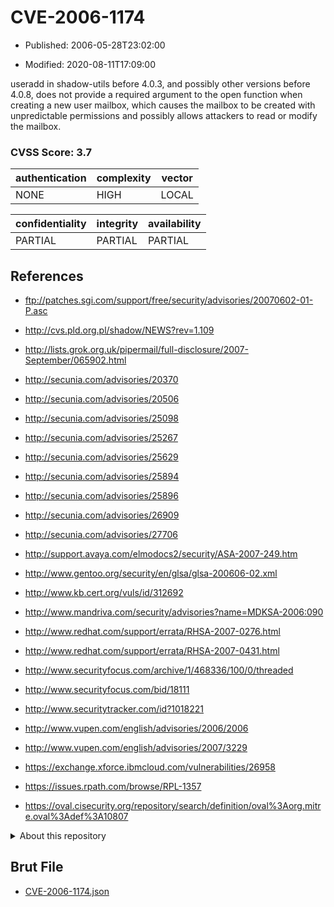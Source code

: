 # CVE-2006-1174

- Published: 2006-05-28T23:02:00

- Modified: 2020-08-11T17:09:00

useradd in shadow-utils before 4.0.3, and possibly other versions before 4.0.8, does not provide a required argument to the open function when creating a new user mailbox, which causes the mailbox to be created with unpredictable permissions and possibly allows attackers to read or modify the mailbox.

### CVSS Score: **3.7**

| authentication | complexity | vector |
| --- | --- | --- |
| NONE | HIGH | LOCAL |

| confidentiality | integrity | availability |
| --- | --- | --- |
| PARTIAL | PARTIAL | PARTIAL |

## References

* ftp://patches.sgi.com/support/free/security/advisories/20070602-01-P.asc

* http://cvs.pld.org.pl/shadow/NEWS?rev=1.109

* http://lists.grok.org.uk/pipermail/full-disclosure/2007-September/065902.html

* http://secunia.com/advisories/20370

* http://secunia.com/advisories/20506

* http://secunia.com/advisories/25098

* http://secunia.com/advisories/25267

* http://secunia.com/advisories/25629

* http://secunia.com/advisories/25894

* http://secunia.com/advisories/25896

* http://secunia.com/advisories/26909

* http://secunia.com/advisories/27706

* http://support.avaya.com/elmodocs2/security/ASA-2007-249.htm

* http://www.gentoo.org/security/en/glsa/glsa-200606-02.xml

* http://www.kb.cert.org/vuls/id/312692

* http://www.mandriva.com/security/advisories?name=MDKSA-2006:090

* http://www.redhat.com/support/errata/RHSA-2007-0276.html

* http://www.redhat.com/support/errata/RHSA-2007-0431.html

* http://www.securityfocus.com/archive/1/468336/100/0/threaded

* http://www.securityfocus.com/bid/18111

* http://www.securitytracker.com/id?1018221

* http://www.vupen.com/english/advisories/2006/2006

* http://www.vupen.com/english/advisories/2007/3229

* https://exchange.xforce.ibmcloud.com/vulnerabilities/26958

* https://issues.rpath.com/browse/RPL-1357

* https://oval.cisecurity.org/repository/search/definition/oval%3Aorg.mitre.oval%3Adef%3A10807

<details>
<summary>About this repository</summary> 

  This repository is part of the project [Live Hack CVE](https://github.com/Live-Hack-CVE). Main website can be found [www.live-hack.org](https://www.live-hack.org) 
  
  Made by [Sn0wAlice](https://github.com/Sn0wAlice) for the people that care about security and need to have a feed of the latest CVEs. Hope you enjoy it, don't forget to star the repo and follow me on [Twitter](https://twitter.com/Sn0wAlice) and [Github](https://github.com/Sn0wAlice). And that is my [personnal website](https://www.alice-snow.me/)

  - [Home Page](https://github.com/Live-Hack-CVE)
  - [Framework](https://github.com/Live-Hack-CVE/cve-framework)
  - [CVE database](https://github.com/Live-Hack-CVE/full_database)
  - [Changelog](https://github.com/Live-Hack-CVE/Changelog)
</details>

## Brut File

* [CVE-2006-1174.json](https://raw.githubusercontent.com/Live-Hack-CVE/full_database/main/cves/2006/CVE-2006-1174.json)

